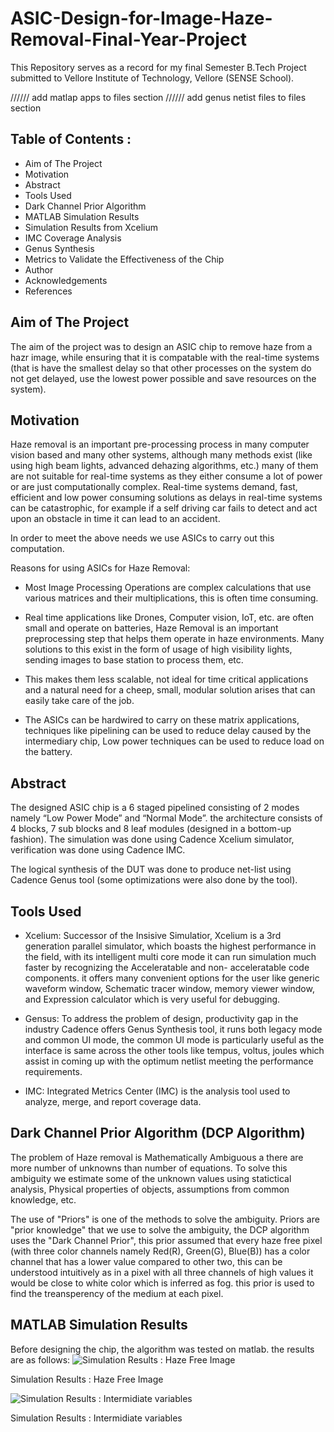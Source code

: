 # ASIC-Design-for-Image-Haze-Removal-Final-Year-Project

This Repository serves as a record for my final Semester B.Tech Project submitted to
Vellore Institute of Technology, Vellore (SENSE School).

////// add matlap apps to files section
////// add genus netist files to files section

## Table of Contents :

* Aim of The Project
* Motivation
* Abstract
* Tools Used
* Dark Channel Prior Algorithm
* MATLAB Simulation Results
* Simulation Results from Xcelium
* IMC Coverage Analysis
* Genus Synthesis
* Metrics to Validate the Effectiveness of the Chip
* Author
* Acknowledgements
* References

## Aim of The Project

The aim of the project was to design an ASIC chip to remove haze from a hazr image, while ensuring that it is compatable with the real-time systems (that is have the smallest delay so that other processes on the system do not get delayed, use the lowest power possible and save resources on the system).

## Motivation

Haze removal is an  important pre-processing process in many computer vision based and many other systems, although many methods exist (like using high beam lights, advanced dehazing algorithms, etc.) many of them are not suitable for real-time systems as they either consume a lot of power or are just computationally complex. Real-time systems demand, fast, efficient and low power consuming solutions as delays in real-time systems can be catastrophic, for example if a self driving car fails to detect and act upon an obstacle in time it can lead to an accident.

In order to meet the above needs we use ASICs to carry out this computation.

Reasons for using  ASICs for Haze Removal:

* Most Image Processing Operations are complex calculations that use various matrices and their multiplications, this is often time consuming.

* Real time applications like Drones, Computer vision, IoT, etc. are often small and operate on batteries, Haze Removal is an important preprocessing step that helps them operate in haze environments. Many solutions to this exist in the form of usage of high visibility lights, sending images to base station to process them, etc.

* This makes them less scalable, not ideal for time critical applications and a natural need for a cheep, small, modular solution arises that can easily take care of the job.

* The ASICs can be hardwired to carry on these matrix applications, techniques like pipelining can be used to reduce delay caused by the intermediary chip, Low power techniques can be used to reduce load on the battery.

## Abstract

The designed ASIC chip is a 6 staged pipelined consisting of 2 modes namely “Low Power Mode” and “Normal Mode”. the architecture consists of 4 blocks, 7 sub blocks and 8 leaf modules (designed in a bottom-up fashion). The simulation was done using Cadence Xcelium simulator, verification was done using Cadence IMC. 

The logical synthesis of the DUT was done to produce net-list using Cadence Genus tool (some optimizations were also done by the tool).

## Tools Used

* Xcelium: Successor of the Insisive Simulatior, Xcelium is a 3rd generation parallel simulator, which boasts the highest performance in the field, with its intelligent multi core mode it can run simulation much faster by recognizing the Acceleratable and non- acceleratable code components. it offers many convenient  options for the user like generic waveform window, Schematic tracer window, memory viewer window, and Expression calculator which is very useful for debugging.

* Gensus: To address the problem of design, productivity gap in the industry Cadence offers Genus Synthesis tool, it runs both legacy mode and common UI mode, the common UI mode is particularly useful as the interface is same across the other tools like tempus, voltus, joules which assist in coming  up with the optimum netlist meeting the performance requirements.

* IMC: Integrated Metrics Center (IMC) is the analysis tool used to analyze, merge, and report coverage data. 

## Dark Channel Prior Algorithm (DCP Algorithm)

The problem of Haze removal is Mathematically Ambiguous a there are more number of unknowns than number of equations. To solve this ambiguity we estimate some of the unknown values using statictical analysis, Physical properties of objects, assumptions from common knowledge, etc.

The use of "Priors" is one of the methods to solve the ambiguity. Priors are "prior knowledge" that we use to solve the ambiguity, the DCP algorithm uses the "Dark Channel Prior", this prior assumed that every haze free pixel (with three color channels namely Red(R), Green(G), Blue(B)) has a color channel that has a lower value compared to other two, this can be understood intuitively as in a pixel with all three channels of high values it would be close to white color which is inferred as fog. this prior is used to find the treansperency of the medium at each pixel.

## MATLAB Simulation Results

Before designing the chip, the algorithm was tested on matlab.
the results are as follows:
![Simulation Results : Haze Free Image](https://user-images.githubusercontent.com/50233470/169220688-1b37372d-f58d-41a3-af38-faf76464c149.png)
<p allogn = "center">
Simulation Results : Haze Free Image
</p>

![Simulation Results : Intermidiate variables](https://user-images.githubusercontent.com/50233470/169220695-002e694a-3420-4f6b-ba5d-d434d463b181.png)
<p allogn = "center">
Simulation Results : Intermidiate variables
</p>


